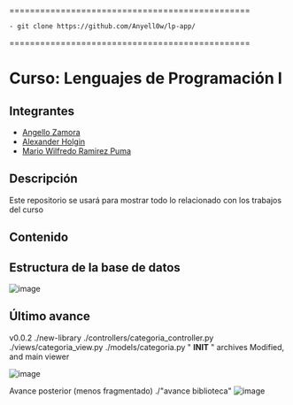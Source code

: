 
===============================================

	- git clone https://github.com/Anyell0w/lp-app/
 
===============================================
# Curso: Lenguajes de Programación I
## Integrantes

- [Angello Zamora](https://github.com/Anyell0w)
- [Alexander Holgin](https://github.com/Heroalexander8)
- [Mario Wilfredo Ramirez Puma](https://github.com/Mario-Wladick)

## Descripción
Este repositorio se usará para mostrar todo lo relacionado con los trabajos del curso

## Contenido

Estructura de la base de datos
---
![image](https://github.com/Anyell0w/lp-app/assets/75091337/21e4b3b6-863a-40ed-8d5d-4ae7e744bcab)

Último avance
---
v0.0.2 ./new-library
./controllers/categoria_controller.py
./views/categoria_view.py
./models/categoria.py
" __INIT__ " archives Modified, and main viewer

![image](https://github.com/Anyell0w/lp-app/assets/75091337/899d7e60-ae9b-4e07-9d75-c6df6951d0dd)



Avance posterior (menos fragmentado) ./"avance biblioteca"
![image](https://github.com/Anyell0w/lp-app/assets/75091337/8b05967d-d1a5-40b6-b512-b7c5b9b8bd72)




